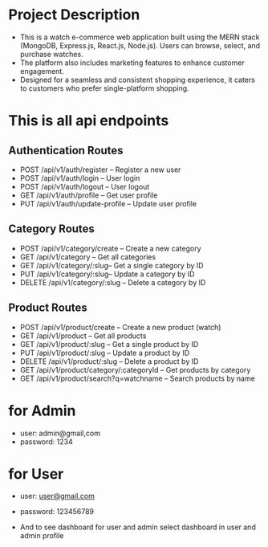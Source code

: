 

# Project Description 

- This is a watch e-commerce web application built using the MERN stack (MongoDB, Express.js, React.js, Node.js). Users can browse, select, and purchase watches. 
- The platform also includes marketing features to enhance customer engagement. 
- Designed for a seamless and consistent shopping experience, it caters to customers who prefer single-platform shopping.

# This is all api endpoints

## Authentication Routes 
- POST /api/v1/auth/register – Register a new user
- POST /api/v1/auth/login – User login
- POST /api/v1/auth/logout – User logout
- GET /api/v1/auth/profile – Get user profile
- PUT /api/v1/auth/update-profile – Update user profile

## Category Routes
- POST /api/v1/category/create – Create a new category
- GET /api/v1/category – Get all categories
- GET /api/v1/category/:slug– Get a single category by ID
- PUT /api/v1/category/:slug– Update a category by ID
- DELETE /api/v1/category/:slug – Delete a category by ID

## Product Routes 
- POST /api/v1/product/create – Create a new product (watch)
- GET /api/v1/product – Get all products
- GET /api/v1/product/:slug – Get a single product by ID
- PUT /api/v1/product/:slug – Update a product by ID
- DELETE /api/v1/product/:slug – Delete a product by ID
- GET /api/v1/product/category/:categoryId – Get products by category
- GET /api/v1/product/search?q=watchname – Search products by name


# for Admin  
- user: admin@gmail,com
- password: 1234

# for User
- user: user@gmail.com
- password: 123456789

- And to see dashboard for user and admin select dashboard in user and admin profile